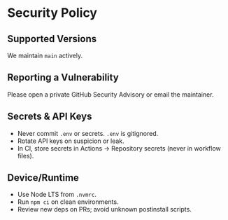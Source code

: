 # Security Policy

## Supported Versions
We maintain `main` actively.

## Reporting a Vulnerability
Please open a private GitHub Security Advisory or email the maintainer.

## Secrets & API Keys
- Never commit `.env` or secrets. `.env` is gitignored.
- Rotate API keys on suspicion or leak.
- In CI, store secrets in Actions → Repository secrets (never in workflow files).

## Device/Runtime
- Use Node LTS from `.nvmrc`.
- Run `npm ci` on clean environments.
- Review new deps on PRs; avoid unknown postinstall scripts.
